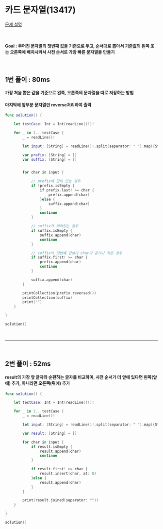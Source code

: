 # 카드 문자열(13417)
[문제 설명](https://www.acmicpc.net/problem/13417)

<br/>

#### Goal : 주어진 문자열의 첫번째 값을 기준으로 두고, 순서대로 뽑아서 기준값의 왼쪽 또는 오른쪽에 배치시켜서 사전 순서로 가장 빠른 문자열을 만들기

<br>

## 1번 풀이 : 80ms
#### 가장 처음 뽑은 값을 기준으로 왼쪽, 오른쪽의 문자열을 따로 저장하는 방법
#### 마지막에 앞부분 문자열만 reverse처리하여 출력
```swift
func solution() {

    let testCase: Int = Int(readLine()!)!

    for _ in 1...testCase {
        _ = readLine()!

        let input: [String] = readLine()!.split(separator: " ").map({String($0)})

        var prefix: [String] = []
        var suffix: [String] = []


        for char in input {

            // prefix에 값이 있는 경우
            if !prefix.isEmpty {
                if prefix.last! >= char {
                    prefix.append(char)
                }else {
                    suffix.append(char)
                }
                continue
            }

            // suffix가 비어있는 경우
            if suffix.isEmpty {
                suffix.append(char)
                continue
            }

            // suffix의 첫번쨰 값보다 char가 같거나 작은 경우
            if suffix.first! >= char {
                prefix.append(char)
                continue
            }

            suffix.append(char)
        }

        printCollection(prefix.reversed())
        printCollection(suffix)
        print("")
    }

}

solution()
```

<br/>

---

<br/>

## 2번 풀이 : 52ms
#### result의 가장 앞 글자와 순환하는 글자를 비교하여, 사전 순서가 더 앞에 있다면 왼쪽(앞에) 추가, 아니라면 오른쪽(뒤에) 추가
```swift
func solution() {

    let testCase: Int = Int(readLine()!)!

    for _ in 1...testCase {
        _ = readLine()!

        let input: [String] = readLine()!.split(separator: " ").map({String($0)})

        var result: [String] = []

        for char in input {
            if result.isEmpty {
                result.append(char)
                continue
            }

            if result.first! >= char {
                result.insert(char, at: 0)
            }else {
                result.append(char)
            }
        }

        print(result.joined(separator: ""))
    }

}

solution()
```